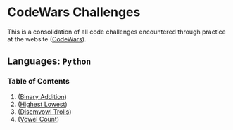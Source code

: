 # CodeWars Challenges

This is a consolidation of all code challenges encountered through practice at the website ([CodeWars](https://www.codewars.com/dashboard)).

## Languages: `Python`

### Table of Contents

1. ([Binary Addition](./binary_addition/README.md))
1. ([Highest Lowest](./highest_lowest/README.md))
1. ([Disemvowl Trolls](./disemvowel_trolls/README.md))
1. ([Vowel Count](./vowel_count/README.md))
